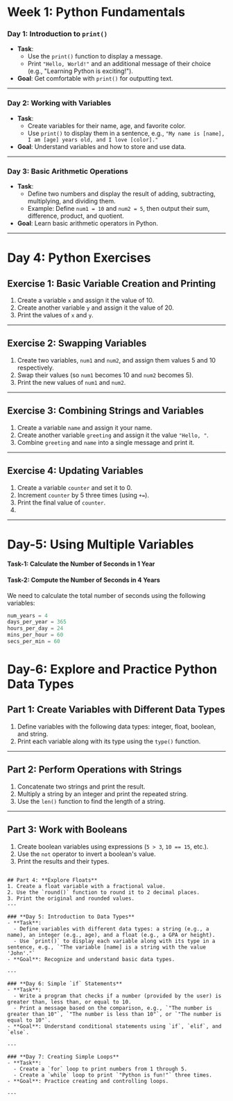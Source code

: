 # Week 1: Python Fundamentals

### **Day 1: Introduction to `print()`**
- **Task**: 
  - Use the `print()` function to display a message.
  - Print `"Hello, World!"` and an additional message of their choice (e.g., "Learning Python is exciting!").
- **Goal**: Get comfortable with `print()` for outputting text.

---

### **Day 2: Working with Variables**
- **Task**: 
  - Create variables for their name, age, and favorite color.
  - Use `print()` to display them in a sentence, e.g., `"My name is [name], I am [age] years old, and I love [color]."`
- **Goal**: Understand variables and how to store and use data.

---

### **Day 3: Basic Arithmetic Operations**
- **Task**: 
  - Define two numbers and display the result of adding, subtracting, multiplying, and dividing them.
  - Example: Define `num1 = 10` and `num2 = 5`, then output their sum, difference, product, and quotient.
- **Goal**: Learn basic arithmetic operators in Python.

---

# **Day 4: Python Exercises**

## **Exercise 1: Basic Variable Creation and Printing**
1. Create a variable `x` and assign it the value of 10.  
2. Create another variable `y` and assign it the value of 20.  
3. Print the values of `x` and `y`.  

---

## **Exercise 2: Swapping Variables**
1. Create two variables, `num1` and `num2`, and assign them values 5 and 10 respectively.  
2. Swap their values (so `num1` becomes 10 and `num2` becomes 5).  
3. Print the new values of `num1` and `num2`.  

---

## **Exercise 3: Combining Strings and Variables**
1. Create a variable `name` and assign it your name.  
2. Create another variable `greeting` and assign it the value `"Hello, "`.  
3. Combine `greeting` and `name` into a single message and print it.  

---

## **Exercise 4: Updating Variables**
1. Create a variable `counter` and set it to 0.  
2. Increment `counter` by 5 three times (using `+=`).  
3. Print the final value of `counter`.
4. 
---

# Day-5: Using Multiple Variables

#### **Task-1**: Calculate the Number of Seconds in 1 Year
#### **Task-2**: Compute the Number of Seconds in 4 Years

We need to calculate the total number of seconds using the following variables:

```python
num_years = 4
days_per_year = 365
hours_per_day = 24
mins_per_hour = 60
secs_per_min = 60
```

# Day-6: Explore and Practice Python Data Types

## Part 1: **Create Variables with Different Data Types**
1. Define variables with the following data types: integer, float, boolean, and string.
2. Print each variable along with its type using the `type()` function.
---


## Part 2: **Perform Operations with Strings**
1. Concatenate two strings and print the result.
2. Multiply a string by an integer and print the repeated string.
3. Use the `len()` function to find the length of a string.
---


## Part 3: **Work with Booleans**
1. Create boolean variables using expressions (`5 > 3`, `10 == 15`, etc.).
2. Use the `not` operator to invert a boolean's value.
3. Print the results and their types.
   
```

## Part 4: **Explore Floats**
1. Create a float variable with a fractional value.
2. Use the `round()` function to round it to 2 decimal places.
3. Print the original and rounded values.
---

### **Day 5: Introduction to Data Types**
- **Task**: 
  - Define variables with different data types: a string (e.g., a name), an integer (e.g., age), and a float (e.g., a GPA or height).
  - Use `print()` to display each variable along with its type in a sentence, e.g., `"The variable [name] is a string with the value 'John'."`
- **Goal**: Recognize and understand basic data types.

---

### **Day 6: Simple `if` Statements**
- **Task**: 
  - Write a program that checks if a number (provided by the user) is greater than, less than, or equal to 10.
  - Print a message based on the comparison, e.g., `"The number is greater than 10"`, `"The number is less than 10"`, or `"The number is equal to 10"`.
- **Goal**: Understand conditional statements using `if`, `elif`, and `else`.

---

### **Day 7: Creating Simple Loops**
- **Task**: 
  - Create a `for` loop to print numbers from 1 through 5.
  - Create a `while` loop to print `"Python is fun!"` three times.
- **Goal**: Practice creating and controlling loops.

---
